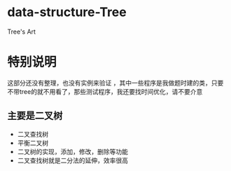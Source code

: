 # data-structure-Tree
Tree's Art
# 特别说明

这部分还没有整理，也没有实例来验证
，其中一些程序是我做题时建的类，只要不带tree的就不用看了，那些测试程序，我还要找时间优化，请不要介意

## 主要是二叉树
- 二叉查找树
- 平衡二叉树
- 二叉树的实现，添加，修改，删除等功能
- 二叉查找树就是二分法的延伸，效率很高

